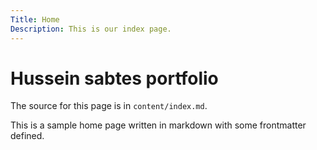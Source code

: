 ```yaml
---
Title: Home
Description: This is our index page.
---
```


Hussein sabtes portfolio
==========================

The source for this page is in `content/index.md`.

This is a sample home page written in markdown with some frontmatter defined.
